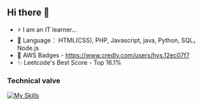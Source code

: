 ## Hi there 👋
- ⚡ I am an IT learner...
- 🔭 Language： HTML(CSS), PHP, Javascript, java, Python, SQL， Node.js
- 🌱 AWS Badges - https://www.credly.com/users/hys.12ec07f7
- ✨ Leetcode's Best Score - Top 16.1%

<h3>
Technical valve
</h3>

 [![My Skills](https://skillicons.dev/icons?i=html,css,js,mysql,java,git,aws,docker,powershell,php,postman,py,vscode,ubuntu,sqlite,npm&perline=8)](https://skillicons.dev)

<!--
**salina2232/salina2232** is a ✨ _special_ ✨ repository because its `README.md` (this file) appears on your GitHub profile.

Here are some ideas to get you started:

- 🔭 I’m currently working on ...
- 🌱 I’m currently learning ...
- 👯 I’m looking to collaborate on ...
- 🤔 I’m looking for help with ...
- 💬 Ask me about ...
- 📫 How to reach me: ...
- 😄 Pronouns: ...
- ⚡ Fun fact: ...
-->
